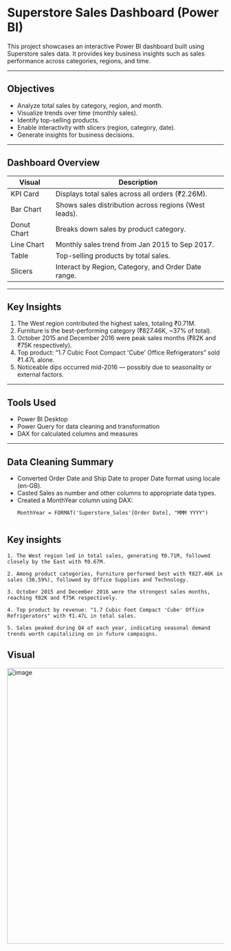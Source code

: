 # Superstore Sales Dashboard (Power BI)

This project showcases an interactive Power BI dashboard built using Superstore sales data. It provides key business insights such as sales performance across categories, regions, and time.

---

## Objectives

- Analyze total sales by category, region, and month.
- Visualize trends over time (monthly sales).
- Identify top-selling products.
- Enable interactivity with slicers (region, category, date).
- Generate insights for business decisions.

---

## Dashboard Overview

| Visual | Description |
|--------|-------------|
| KPI Card | Displays total sales across all orders (₹2.26M). |
| Bar Chart | Shows sales distribution across regions (West leads). |
| Donut Chart | Breaks down sales by product category. |
| Line Chart | Monthly sales trend from Jan 2015 to Sep 2017. |
| Table | Top-selling products by total sales. |
| Slicers | Interact by Region, Category, and Order Date range. |

---

## Key Insights
1. The West region contributed the highest sales, totaling ₹0.71M.
2. Furniture is the best-performing category (₹827.46K, ~37% of total).
3. October 2015 and December 2016 were peak sales months (₹82K and ₹75K respectively).
4. Top product: “1.7 Cubic Foot Compact 'Cube' Office Refrigerators” sold ₹1.47L alone.
5. Noticeable dips occurred mid-2016 — possibly due to seasonality or external factors.

---

## Tools Used

- Power BI Desktop
- Power Query for data cleaning and transformation
- DAX for calculated columns and measures

---

## Data Cleaning Summary


- Converted Order Date and Ship Date to proper Date format using locale (en-GB).
- Casted Sales as number and other columns to appropriate data types.
- Created a MonthYear column using DAX:  
  ```DAX
  MonthYear = FORMAT('Superstore_Sales'[Order Date], "MMM YYYY")


## Key insights
    1. The West region led in total sales, generating ₹0.71M, followed closely by the East with ₹0.67M.

    2. Among product categories, Furniture performed best with ₹827.46K in sales (36.59%), followed by Office Supplies and Technology.

    3. October 2015 and December 2016 were the strongest sales months, reaching ₹82K and ₹75K respectively.

    4. Top product by revenue: "1.7 Cubic Foot Compact 'Cube' Office Refrigerators" with ₹1.47L in total sales.

    5. Sales peaked during Q4 of each year, indicating seasonal demand trends worth capitalizing on in future campaigns.

## Visual
<img width="1143" height="642" alt="image" src="https://github.com/user-attachments/assets/e76dbedc-fd6f-46e6-a44f-dd2c0a8b4df7" />

